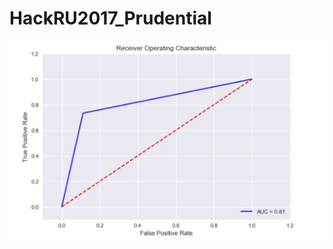 # HackRU2017_Prudential

![AUC Graph](https://github.com/aj470/HackRU2017_Prudential/blob/master/AUC.JPG)
